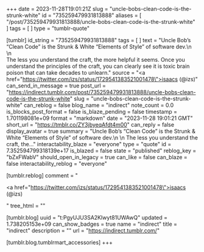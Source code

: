 +++
date = 2023-11-28T19:01:21Z
slug = "uncle-bobs-clean-code-is-the-strunk-white"
id = "735259479931813888"
aliases = [ "/post/735259479931813888/uncle-bobs-clean-code-is-the-strunk-white" ]
tags = [ ]
type = "tumblr-quote"

[tumblr]
id_string = "735259479931813888"
tags = [ ]
text = "Uncle Bob&rsquo;s &ldquo;Clean Code&rdquo; is the Strunk &amp; White &ldquo;Elements of Style&rdquo; of software dev.\n<br/>\n<br/>The less you understand the craft, the more helpful it seems. Once you understand the principles of the craft, you can clearly see it is toxic brain poison that can take decades to unlearn."
source = "<a href=\"https://twitter.com/izs/status/1729541383521001478\">isaacs (@izs)</a>"
can_send_in_message = true
post_url = "https://indirect.tumblr.com/post/735259479931813888/uncle-bobs-clean-code-is-the-strunk-white"
slug = "uncle-bobs-clean-code-is-the-strunk-white"
can_reblog = false
blog_name = "indirect"
note_count = 0.0
is_blocks_post_format = false
is_blaze_pending = false
timestamp = 1.701198081e+09
format = "markdown"
date = "2023-11-28 19:01:21 GMT"
short_url = "https://tmblr.co/ZY3jbyeqAfdt4m00"
can_reply = false
display_avatar = true
summary = "Uncle Bob’s “Clean Code” is the Strunk & White “Elements of Style” of software dev.\n \n The less you understand the craft, the..."
interactability_blaze = "everyone"
type = "quote"
id = 7.352594799318139e+17
is_blazed = false
state = "published"
reblog_key = "bZxFWabV"
should_open_in_legacy = true
can_like = false
can_blaze = false
interactability_reblog = "everyone"

[tumblr.reblog]
comment = "<p><a href=\"https://twitter.com/izs/status/1729541383521001478\">isaacs (@izs)</a></p>"
tree_html = ""

[tumblr.blog]
uuid = "t:PgyUJU3SA2Klwyt81UWAwQ"
updated = 1.738205153e+09
can_show_badges = true
name = "indirect"
title = "indirect"
description = ""
url = "https://indirect.tumblr.com/"

[tumblr.blog.tumblrmart_accessories]
+++
